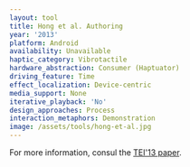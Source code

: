 ```yaml
---
layout: tool
title: Hong et al. Authoring
year: '2013'
platform: Android
availability: Unavailable
haptic_category: Vibrotactile
hardware_abstraction: Consumer (Haptuator)
driving_feature: Time
effect_localization: Device-centric
media_support: None
iterative_playback: 'No'
design_approaches: Process
interaction_metaphors: Demonstration
image: /assets/tools/hong-et-al.jpg
---
```

For more information, consul the [TEI'13 paper](https://doi.org/10.1145/2460625.2460660).
